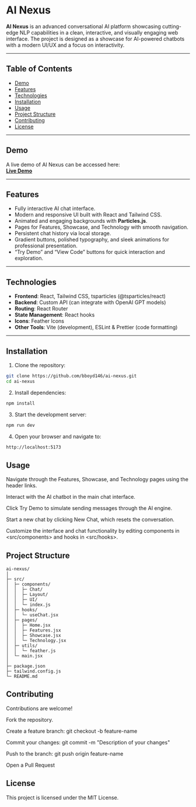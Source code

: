 # AI Nexus

**AI Nexus** is an advanced conversational AI platform showcasing cutting-edge NLP capabilities in a clean, interactive, and visually engaging web interface. The project is designed as a showcase for AI-powered chatbots with a modern UI/UX and a focus on interactivity.

---

## Table of Contents

- [Demo](#demo)  
- [Features](#features)  
- [Technologies](#technologies)  
- [Installation](#installation)  
- [Usage](#usage)  
- [Project Structure](#project-structure)  
- [Contributing](#contributing)  
- [License](#license)  

---

## Demo

A live demo of AI Nexus can be accessed here:  
**[Live Demo](#)**  

---

## Features

- Fully interactive AI chat interface.  
- Modern and responsive UI built with React and Tailwind CSS.  
- Animated and engaging backgrounds with **Particles.js**.  
- Pages for Features, Showcase, and Technology with smooth navigation.  
- Persistent chat history via local storage.  
- Gradient buttons, polished typography, and sleek animations for professional presentation.  
- “Try Demo” and “View Code” buttons for quick interaction and exploration.  

---

## Technologies

- **Frontend**: React, Tailwind CSS, tsparticles (@tsparticles/react)  
- **Backend**: Custom API (can integrate with OpenAI GPT models)  
- **Routing**: React Router  
- **State Management**: React hooks  
- **Icons**: Feather Icons  
- **Other Tools**: Vite (development), ESLint & Prettier (code formatting)  

---

## Installation

1. Clone the repository:

```bash
git clone https://github.com/bboyd146/ai-nexus.git
cd ai-nexus
```

2. Install dependencies:

```bash
npm install
```

3. Start the development server:

```bash
npm run dev
```

4. Open your browser and navigate to:

```bash
http://localhost:5173
```

## Usage

Navigate through the Features, Showcase, and Technology pages using the header links.

Interact with the AI chatbot in the main chat interface.

Click Try Demo to simulate sending messages through the AI engine.

Start a new chat by clicking New Chat, which resets the conversation.

Customize the interface and chat functionality by editing components in <src/components> and hooks in <src/hooks>.

## Project Structure
```
ai-nexus/
│
├─ src/
│  ├─ components/
│  │  ├─ Chat/
│  │  ├─ Layout/
│  │  ├─ UI/
│  │  └─ index.js
│  ├─ hooks/
│  │  └─ useChat.jsx
│  ├─ pages/
│  │  ├─ Home.jsx
│  │  ├─ Features.jsx
│  │  ├─ Showcase.jsx
│  │  └─ Technology.jsx
│  ├─ utils/
│  │  └─ feather.js
│  └─ main.jsx
│
├─ package.json
├─ tailwind.config.js
└─ README.md
```

## Contributing

Contributions are welcome!

Fork the repository.

Create a feature branch: git checkout -b feature-name

Commit your changes: git commit -m "Description of your changes"

Push to the branch: git push origin feature-name

Open a Pull Request

## License

This project is licensed under the MIT License.
